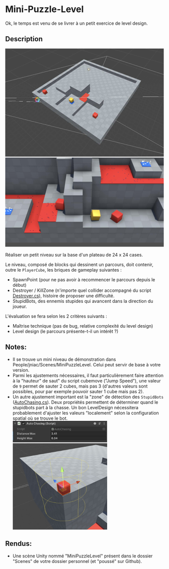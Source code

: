 # Mini-Puzzle-Level

Ok, le temps est venu de se livrer à un petit exercice de level design.

## Description

<img src="Images/MiniPuzzleLevel-Board24x24.jpg">
<img src="Images/MiniPuzzleLevel-1-Ingame.jpg">

Réaliser un petit niveau sur la base d'un plateau de 24 x 24 cases.

Le niveau, composé de blocks qui dessinent un parcours, doit contenir, outre le
`PlayerCube`, les briques de gameplay suivantes : 
- SpawnPoint (pour ne pas avoir à recommencer le parcours depuis le début)
- Destroyer / KillZone (n'importe quel collider accompagné du script [Destroyer.cs](../Assets/Common/Scripts/Destroyer.cs)), 
  histoire de proposer une difficulté.
- StupidBots, des ennemis stupides qui avancent dans la direction du joueur.

L'évaluation se fera selon les 2 critères suivants :
- Maîtrise technique (pas de bug, relative complexité du level design)
- Level design (le parcours présente-t-il un intérêt ?)

## Notes: 
- Il se trouve un mini niveau de démonstration dans People/jniac/Scenes/MiniPuzzleLevel.
  Celui peut servir de base à votre version.
- Parmi les ajustements nécessaires, il faut particulièrement faire attention à 
  la "hauteur" de saut" du script cubemove ("Jump Speed"), une valeur de `9` permet
  de sauter 2 cubes, mais pas 3 (d'autres valeurs sont possibles, pour par exemple
  pouvoir sauter 1 cube mais pas 2).
- Un autre ajustement important est la "zone" de détection des `StupidBots` 
  ([AutoChasing.cs](../Assets/Common/Scripts/AutoChasing.cs)). Deux propriétés permettent de déterminer quand le stupidbots
  part à la chasse. Un bon LevelDesign nécessitera probablement d'ajuster les 
  valeurs "localement" selon la configuration spatial où se trouve le bot.
  <br>
  <img width="300" src="Images/AutoChasingOptions.png">
  <br>
  <img width="300" src="Images/AutoChasingOptions-Gizmos.jpg">

## Rendus:
- Une scène Unity nommé "MiniPuzzleLevel" présent dans le dossier "Scenes" de votre
  dossier personnel (et "poussé" sur Github).



